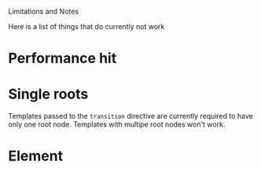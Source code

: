 Limitations and Notes

Here is a list of things that do currently not work

# Performance hit

# Single roots

Templates passed to the `transition` directive are currently required to have only one
root node.
Templates with multipe root nodes won't work.

# Element

